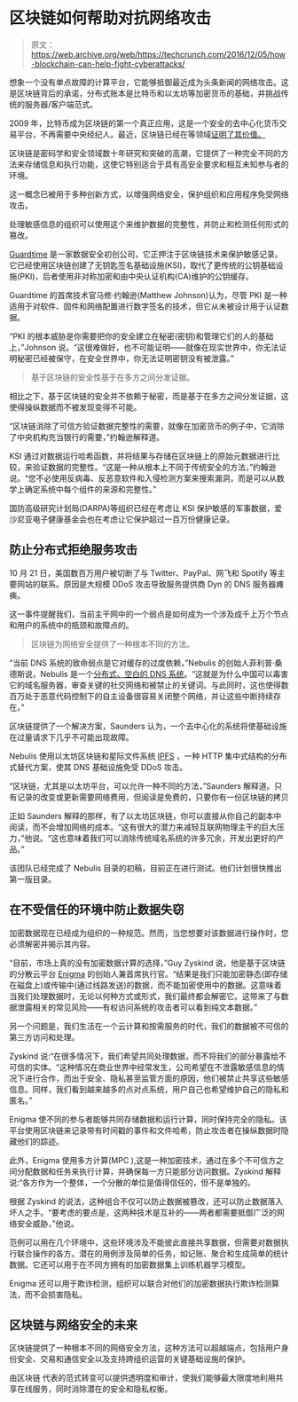 # 区块链如何帮助对抗网络攻击

> 原文：<https://web.archive.org/web/https://techcrunch.com/2016/12/05/how-blockchain-can-help-fight-cyberattacks/>

想象一个没有单点故障的计算平台，它能够抵御最近成为头条新闻的网络攻击。这是区块链背后的承诺，分布式账本是比特币和以太坊等加密货币的基础，并挑战传统的服务器/客户端范式。

2009 年，比特币成为区块链的第一个真正应用，这是一个安全的去中心化货币交易平台，不再需要中央经纪人。最近，区块链已经在等领域[证明了其价值。](https://web.archive.org/web/20230328162434/https://techcrunch.com/2016/11/24/blockchain-has-the-potential-to-revolutionize-the-supply-chain/)

区块链是密码学和安全领域数十年研究和突破的高潮，它提供了一种完全不同的方法来存储信息和执行功能，这使它特别适合于具有高安全要求和相互未知参与者的环境。

这一概念已被用于多种创新方式，以增强网络安全，保护组织和应用程序免受网络攻击。

处理敏感信息的组织可以使用这个来维护数据的完整性，并防止和检测任何形式的篡改。

[Guardtime](https://web.archive.org/web/20230328162434/https://guardtime.com/) 是一家数据安全初创公司，它正押注于区块链技术来保护敏感记录。它已经使用区块链创建了无钥匙签名基础设施(KSI)，取代了更传统的公钥基础设施(PKI)，后者使用非对称加密和由中央认证机构(CA)维护的公钥缓存。

Guardtime 的首席技术官马修·约翰逊(Matthew Johnson)认为，尽管 PKI 是一种适用于对软件、固件和网络配置进行数字签名的技术，但它从未被设计用于认证数据。

“PKI 的根本威胁是你需要把你的安全建立在秘密(密钥)和管理它们的人的基础上，”Johnson 说。“这很难做好，也不可能证明——就像在现实世界中，你无法证明秘密已经被保守，在安全世界中，你无法证明密钥没有被泄露。”

> 基于区块链的安全性基于在多方之间分发证据。

相比之下，基于区块链的安全并不依赖于秘密，而是基于在多方之间分发证据，这使得操纵数据而不被发现变得不可能。

“区块链消除了可信方验证数据完整性的需要，就像在加密货币的例子中，它消除了中央机构充当银行的需要，”约翰逊解释道。

KSI 通过对数据运行哈希函数，并将结果与存储在区块链上的原始元数据进行比较，来验证数据的完整性。“这是一种从根本上不同于传统安全的方法，”约翰逊说。“您不必使用反病毒、反恶意软件和入侵检测方案来搜索漏洞，而是可以从数学上确定系统中每个组件的来源和完整性。”

国防高级研究计划局(DARPA)等组织已经在考虑让 KSI 保护敏感的军事数据，爱沙尼亚电子健康基金会也在考虑让它保护超过一百万份健康记录。

## 防止分布式拒绝服务攻击

10 月 21 日，美国数百万用户被切断了与 Twitter、PayPal、网飞和 Spotify 等主要网站的联系。原因是大规模 DDoS 攻击导致服务提供商 Dyn 的 DNS 服务器瘫痪。

这一事件提醒我们，当前主干网中的一个弱点是如何成为一个涉及成千上万个节点和用户的系统中的瓶颈和故障点的。

> 区块链为网络安全提供了一种根本不同的方法。

“当前 DNS 系统的致命弱点是它对缓存的过度依赖，”Nebulis 的创始人菲利普·桑德斯说，Nebulis 是一个[分布式、空白的 DNS 系统](https://web.archive.org/web/20230328162434/https://medium.com/@Physes/how-to-build-a-more-secure-domain-system-5efed811409e#.5qc9pdezm)。“这就是为什么中国可以毒害它的域名服务器，审查关键的社交网络和被禁止的关键词。与此同时，这也使得数百万处于恶意代码控制下的自主设备很容易关闭整个网络，并让这些中断持续存在。”

区块链提供了一个解决方案，Saunders 认为，一个去中心化的系统将使基础设施在过量请求下几乎不可能出现故障。

Nebulis 使用以太坊区块链和星际文件系统 [IPFS](https://web.archive.org/web/20230328162434/https://ipfs.io/) ，一种 HTTP 集中式结构的分布式替代方案，使其 DNS 基础设施免受 DDoS 攻击。

“区块链，尤其是以太坊平台，可以允许一种不同的方法，”Saunders 解释道。只有记录的改变或更新需要网络费用，但阅读是免费的，只要你有一份区块链的拷贝

正如 Saunders 解释的那样，有了以太坊区块链，你可以直接从你自己的副本中阅读，而不会增加网络的成本。“这有很大的潜力来减轻互联网物理主干的巨大压力，”他说。“这也意味着我们可以消除传统域名系统的许多冗余，开发出更好的产品。”

该团队已经完成了 Nebulis 目录的初稿，目前正在进行测试。他们计划很快推出第一版目录。

## 在不受信任的环境中防止数据失窃

加密数据现在已经成为组织的一种规范。然而，当您想要对该数据进行操作时，您必须解密并揭示其内容。

“目前，市场上真的没有加密数据计算的选择，”Guy Zyskind 说，他是基于区块链的分散云平台 [Enigma](https://web.archive.org/web/20230328162434/http://enigma.co/) 的创始人兼首席执行官。“结果是我们只能加密静态(即存储在磁盘上)或传输中(通过线路发送)的数据，而不能加密使用中的数据。这意味着当我们处理数据时，无论以何种方式或形式，我们最终都会解密它。这带来了与数据泄露相关的常见风险——有权访问系统的攻击者可以看到纯文本数据。”

另一个问题是，我们生活在一个云计算和按需服务的时代，我们的数据被不可信的第三方访问和处理。

Zyskind 说:“在很多情况下，我们希望共同处理数据，而不将我们的部分暴露给不可信的实体。“这种情况在商业世界中经常发生，公司希望在不泄露敏感信息的情况下进行合作，而出于安全、隐私甚至监管方面的原因，他们被禁止共享这些敏感信息。同样，我们看到越来越多的点对点系统，用户自己也希望维护自己的隐私和匿名。”

Enigma 使不同的参与者能够共同存储数据和运行计算，同时保持完全的隐私。该平台使用区块链来记录带有时间戳的事件和文件哈希，防止攻击者在操纵数据时隐藏他们的踪迹。

此外，Enigma 使用多方计算(MPC ),这是一种加密技术，通过在多个不可信方之间分配数据和任务来执行计算，并确保每一方只能部分访问数据。Zyskind 解释说:“各方作为一个整体，一个分散的单位是值得信任的，但不是单独的。

根据 Zyskind 的说法，这种组合不仅可以防止数据被篡改，还可以防止数据落入坏人之手。“要考虑的要点是，这两种技术是互补的——两者都需要抵御广泛的网络安全威胁，”他说。

范例可以用在几个环境中，这些环境涉及不能彼此直接共享数据，但需要对数据执行联合操作的各方。潜在的用例涉及简单的任务，如记账、聚合和生成简单的统计数据。它还可以用于在不同方拥有的加密数据集上训练机器学习模型。

Enigma 还可以用于欺诈检测，组织可以联合对他们的加密数据执行欺诈检测算法，而不会损害隐私。

## 区块链与网络安全的未来

区块链提供了一种根本不同的网络安全方法，这种方法可以超越端点，包括用户身份安全、交易和通信安全以及支持跨组织运营的关键基础设施的保护。

由区块链 代表的范式转变可以提供透明度和审计，使我们能够最大限度地利用共享在线服务，同时消除潜在的安全和隐私权衡。